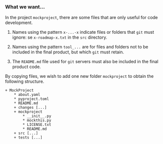 ### What we want...

In the project `mockproject`, there are some files that are only useful for code development.

  1. Names using the pattern `x-...-x` indicate files or folders that `git` must ignore: se `x-roadmap-x.txt` in the `src` directory.

  1. Names using the pattern `tool_...` are for files and folders not to be included in the final product, but which `git` must retain.

  1. The `README.md` file used for `git` servers must also be included in the final product code.


By copying files, we wish to add one new folder `mockproject` to obtain the following structure.

~~~
+ MockProject
    * about.yaml
    * pyproject.toml
    * README.md
    + changes [...]
    + mockproject
        * __init__.py
        * mockthis.py
        * LICENSE.txt
        * README.md
    + src [...]
    + tests [...]
~~~
